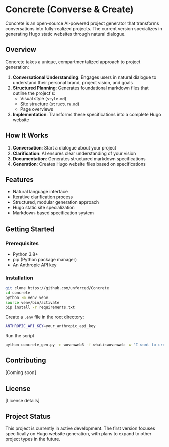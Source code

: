 # Concrete (Converse & Create)

Concrete is an open-source AI-powered project generator that transforms conversations into fully-realized projects. The current version specializes in generating Hugo static websites through natural dialogue.

## Overview

Concrete takes a unique, compartmentalized approach to project generation:

1. **Conversational Understanding**: Engages users in natural dialogue to understand their personal brand, project vision, and goals
2. **Structured Planning**: Generates foundational markdown files that outline the project's:
   - Visual style (`style.md`)
   - Site structure (`structure.md`)
   - Page overviews
3. **Implementation**: Transforms these specifications into a complete Hugo website

## How It Works

1. **Conversation**: Start a dialogue about your project
2. **Clarification**: AI ensures clear understanding of your vision
3. **Documentation**: Generates structured markdown specifications
4. **Generation**: Creates Hugo website files based on specifications

## Features

- Natural language interface
- Iterative clarification process
- Structured, modular generation approach
- Hugo static site specialization
- Markdown-based specification system

## Getting Started

### Prerequisites

- Python 3.8+
- pip (Python package manager)
- An Anthropic API key

### Installation

```bash
git clone https://github.com/unforced/Concrete
cd concrete
python -m venv venv
source venv/bin/activate
pip install -r requirements.txt
```

Create a `.env` file in the root directory:

```bash
ANTHROPIC_API_KEY=your_anthropic_api_key
```

Run the script

```bash
python concrete_gen.py -n wovenweb3 -f whatiswovenweb -w "I want to create a simple website for Woven Web, that helps people understand what our organization is and how to get involved. It only needs a home page, about page, and a participate page"
```

## Contributing

[Coming soon]

## License

[License details]

## Project Status

This project is currently in active development. The first version focuses specifically on Hugo website generation, with plans to expand to other project types in the future.
